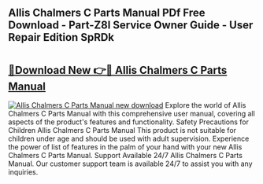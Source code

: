 ## Allis Chalmers C Parts Manual PDf Free Download - Part-Z8l Service Owner Guide - User Repair Edition SpRDk

# <h2><a href="http://bc89451.oget.top/?id=Allis+Chalmers+C+Parts+Manual">🔗Download New 👉🔴 Allis Chalmers C Parts Manual</a></h2>

[![Allis Chalmers C Parts Manual new download](https://i.imgur.com/5g1atiW.png)](http://bc89451.oget.top/?id=Allis+Chalmers+C+Parts+Manual)
Explore the world of Allis Chalmers C Parts Manual with this comprehensive user manual, covering all aspects of the product's features and functionality. Safety Precautions for Children Allis Chalmers C Parts Manual This product is not suitable for children under age and should be used with adult supervision. Experience the power of list of features in the palm of your hand with your new Allis Chalmers C Parts Manual. Support Available 24/7 Allis Chalmers C Parts Manual. Our customer support team is available 24/7 to assist you with any inquiries.
